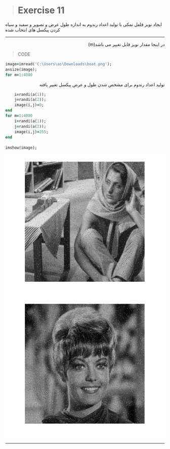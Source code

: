 
> # Exercise 11
>
ایجاد نویز فلفل  نمکی با تولید اعداد رندوم به اندازه طول  عرض و تصویر و سفید و سیاه کردن پیکسل های انتخاب شده
***



 <div dir="rtl"> 
در اینجا مقدار نویز قابل تغییر می باشد(m)
 </div>
 
>CODE

```ruby
image=imread('C:\Users\as\Downloads\boat.png');
a=size(image);
for m=1:4000
```
 <div dir="rtl">
تولید اعداد رندوم برای مشخص شدن طول و عرض پیکسل تغییر یافته
 </div>

```ruby
    i=randi(a(1));
    j=randi(a(2));
    image(i,j)=0;
end
for m=1:4000
    i=randi(a(1));
    j=randi(a(2));
    image(i,j)=255;
end

imshow(image);
```
![alt text](https://github.com/semnan-university-ai/image-processing-class/blob/main/excersiecs/afsaneh427726/11/s%26p1.jpg)
![alt text](https://github.com/semnan-university-ai/image-processing-class/blob/main/excersiecs/afsaneh427726/11/s%26p2.jpg)
***


    

